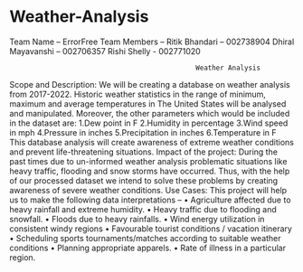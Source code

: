 # Weather-Analysis

Team Name – ErrorFree
Team Members – Ritik Bhandari – 002738904
	       Dhiral Mayavanshi – 002706357
	       Rishi Shelly - 002771020
	       
                                                  Weather Analysis
Scope and Description:
We will be creating a database on weather analysis from 2017-2022. Historic weather statistics in the range of minimum, maximum and average temperatures in The United States will be analysed and manipulated. Moreover, the other parameters which would be included in the dataset are:
1.Dew point in F
2.Humidity in percentage
3.Wind speed in mph
4.Pressure in inches
5.Precipitation in inches
6.Temperature in F
This database analysis will create awareness of extreme weather conditions and prevent life-threatening situations.
Impact of the project:
During the past times due to un-informed weather analysis problematic situations like heavy traffic, flooding and snow storms have occurred. Thus, with the help of our processed dataset we intend to solve these problems by creating awareness of severe weather conditions.
Use Cases:
This project will help us to make the following data interpretations –
•	Agriculture affected due to heavy rainfall and extreme humidity.
•	Heavy traffic due to flooding and snowfall.
•	Floods due to heavy rainfalls.
•	Wind energy utilization in consistent windy regions
•	Favourable tourist conditions / vacation itinerary 
•	Scheduling sports tournaments/matches according to suitable weather conditions
•	Planning appropriate apparels.
•	Rate of illness in a particular region. 

















